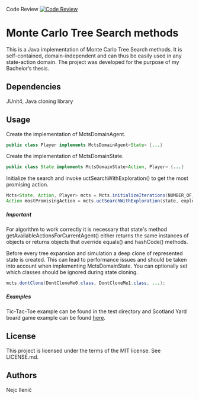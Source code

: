Code Review
[![Code Review](http://www.zomis.net/codereview/shield/?qid=105009)](http://codereview.stackexchange.com/q/105009/75814)

# Monte Carlo Tree Search methods
This is a Java implementation of Monte Carlo Tree Search methods. It is self-contained, domain-independent and can thus be easily used in any state-action domain. The project was developed for the purpose of my Bachelor’s thesis.

## Dependencies
JUnit4, Java cloning library

## Usage
Create the implementation of MctsDomainAgent.
```java
public class Player implements MctsDomainAgent<State> {...}
```
Create the implementation of MctsDomainState.
```java
public class State implements MctsDomainState<Action, Player> {...}
```
Initialize the search and invoke uctSearchWithExploration() to get the most promising action.
```java
Mcts<State, Action, Player> mcts = Mcts.initializeIterations(NUMBER_OF_ITERATIONS);
Action mostPromisingAction = mcts.uctSearchWithExploration(state, explorationParameter);
```

##### Important
For algorithm to work correctly it is necessary that state's method getAvailableActionsForCurrentAgent() either returns the same instances of objects or returns objects that override equals() and hashCode() methods.

Before every tree expansion and simulation a deep clone of represented state is created. This can lead to performance issues and should be taken into account when implementing MctsDomainState.
You can optionally set which classes should be ignored during state cloning.
```java
mcts.dontClone(DontCloneMe0.class, DontCloneMe1.class, ...);
```

##### Examples
Tic-Tac-Toe example can be found in the test directory and Scotland Yard board game example can be found [here](https://github.com/nejc92/scotland-yard).

## License
This project is licensed under the terms of the MIT license. See LICENSE.md.

## Authors
Nejc Ilenič
